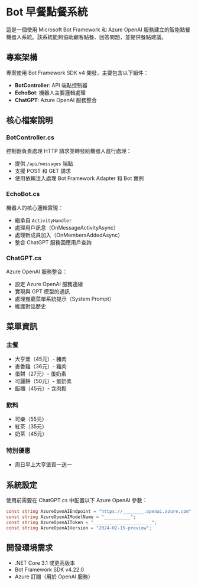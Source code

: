 # Bot 早餐點餐系統

這是一個使用 Microsoft Bot Framework 和 Azure OpenAI 服務建立的智能點餐機器人系統。該系統能夠協助顧客點餐、回答問題，並提供餐點建議。

## 專案架構

專案使用 Bot Framework SDK v4 開發，主要包含以下組件：

- **BotController**: API 端點控制器
- **EchoBot**: 機器人主要邏輯處理
- **ChatGPT**: Azure OpenAI 服務整合

## 核心檔案說明

### BotController.cs

控制器負責處理 HTTP 請求並轉發給機器人進行處理：

- 提供 `/api/messages` 端點
- 支援 POST 和 GET 請求
- 使用依賴注入處理 Bot Framework Adapter 和 Bot 實例

### EchoBot.cs

機器人的核心邏輯實現：

- 繼承自 `ActivityHandler`
- 處理用戶訊息（OnMessageActivityAsync）
- 處理新成員加入（OnMembersAddedAsync）
- 整合 ChatGPT 服務回應用戶查詢

### ChatGPT.cs

Azure OpenAI 服務整合：

- 設定 Azure OpenAI 服務連線
- 實現與 GPT 模型的通訊
- 處理餐廳菜單系統提示（System Prompt）
- 維護對話歷史

## 菜單資訊

### 主餐
- 大亨堡（45元）- 豬肉
- 麥香雞（36元）- 雞肉
- 蛋餅（27元）- 蛋奶素
- 可麗餅（50元）- 蛋奶素
- 飯糰（45元）- 含肉鬆

### 飲料
- 可樂（55元）
- 紅茶（35元）
- 奶茶（45元）

### 特別優惠
- 周日早上大亨堡買一送一

## 系統設定

使用前需要在 ChatGPT.cs 中配置以下 Azure OpenAI 參數：

```csharp
const string AzureOpenAIEndpoint = "https://________.openai.azure.com";
const string AzureOpenAIModelName = "__________";
const string AzureOpenAIToken = "______________________";
const string AzureOpenAIVersion = "2024-02-15-preview";
```

## 開發環境需求

- .NET Core 3.1 或更高版本
- Bot Framework SDK v4.22.0
- Azure 訂閱（用於 OpenAI 服務）